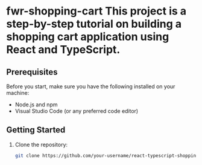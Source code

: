 # fwr-shopping-cart This project is a step-by-step tutorial on building a shopping cart application using React and TypeScript.

## Prerequisites

Before you start, make sure you have the following installed on your machine:

- Node.js and npm
- Visual Studio Code (or any preferred code editor)

## Getting Started

1. Clone the repository:

   ```bash
   git clone https://github.com/your-username/react-typescript-shopping-cart.git
